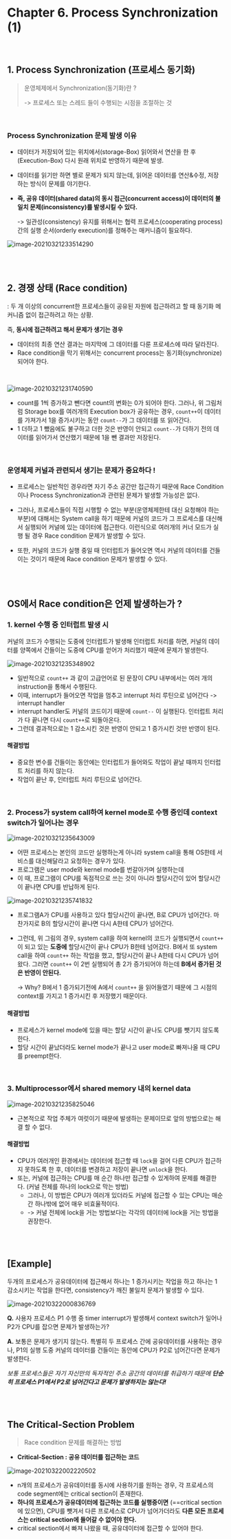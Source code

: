 # Chapter 6. Process Synchronization (1)

<br>

## 1. Process Synchronization (프로세스 동기화)

> 운영체제에서 Synchronization(동기화)란 ?
>
> -> 프로세스 또는 스레드 들이 수행되는 시점을 조절하는 것

<br>

### Process Synchronization 문제 발생 이유

- 데이터가 저장되어 있는 위치에서(storage-Box) 읽어와서 연산을 한 후(Execution-Box) 다시 원래 위치로 반영하기 때문에 발생.

- 데이터를 읽기만 하면 별로 문제가 되지 않는데, 읽어온 데이터를 연산&수정, 저장하는 방식이 문제를 야기한다.

- **즉, 공유 데이터(shared data)의 동시 접근(concurrent access)이 데이터의 불일치 문제(inconsistency)를 발생시킬 수 있다.**

  -> 일관성(consistency) 유지를 위해서는 협력 프로세스(cooperating process) 간의 실행 순서(orderly execution)를 정해주는 매커니즘이 필요하다. 

![image-20210321233514290](https://user-images.githubusercontent.com/77573938/111911957-eec6a000-8aaa-11eb-9ac8-8acf37c3d035.png)

<br><br>

## 2. 경쟁 상태 (Race condition)

: 두 개 이상의 concurrent한 프로세스들이 공유된 자원에 접근하려고 할 때 동기화 메커니즘 없이 접근하려고 하는 상황. 

즉, **동시에 접근하려고 해서 문제가 생기는 경우**

- 데이터의 최종 연산 결과는 마지막에 그 데이터를 다룬 프로세스에 따라 달라진다.
- Race condition을 막기 위해서는 concurrent process는 동기화(synchronize) 되어야 한다.

<br>

![image-20210321231740590](https://user-images.githubusercontent.com/77573938/111911966-f423ea80-8aaa-11eb-9966-8cd0e936cec0.png)

- count를 1씩 증가하고 뺀다면 count의 변화는 0가 되어야 한다. 그러나, 위 그림처럼 Storage box를 여러개의 Execution box가 공유하는 경우, `count++`이 데이터를 가져가서 1을 증가시키는 동안 `count--`가 그 데이터를 또 읽어간다. 
- 1 더하고 1 뺐음에도 불구하고 더한 것은 반영이 안되고 `count--`가 더하기 전의 데이터를 읽어가서 연산했기 때문에 1을 뺀 결과만 저장된다.

<br>

### 운영체제 커널과 관련되서 생기는 문제가 중요하다 !

- 프로세스는 일반적인 경우라면 자기 주소 공간만 접근하기 때문에 Race Condition이나 Process Synchronization과 관련된 문제가 발생할 가능성은 없다.
- 그러나, 프로세스들이 직접 시행할 수 없는 부분(운영체제한테 대신 요청해야 하는 부분)에 대해서는 System call을 하기 때문에 커널의 코드가 그 프로세스를 대신해서 실행되어 커널에 있는 데이터에 접근한다. 이런식으로 여러개의 커너 모드가 실행 될 경우 Race condition 문제가 발생할 수 있다.

- 또한, 커널의 코드가 실행 중일 때 인터럽트가 들어오면 역시 커널의 데이터를 건들이는 것이기 때문에 Race condition 문제가 발생할 수 있다.

<br><br>

## OS에서 Race condition은 언제 발생하는가 ?

### 1. kernel 수행 중 인터럽트 발생 시

커널의 코드가 수행되는 도중에 인터럽트가 발생해 인터럽트 처리를 하면, 커널의 데이터를 양쪽에서 건들이는 도중에 CPU를 얻어가 처리했기 때문에 문제가 발생한다.

![image-20210321235348902](https://user-images.githubusercontent.com/77573938/111911970-f7b77180-8aaa-11eb-83ec-5159900c6c30.png)

- 일반적으로 `count++` 과 같이 고급언어로 된 문장이 CPU 내부에서는 여러 개의 instruction을 통해서 수행된다. 
- 이때, interrupt가 들어오면 작업을 멈추고 interrupt 처리 루틴으로 넘어간다 -> interrupt handler
-  interrupt handler도 커널의 코드이기 때문에 `count--` 이 실행된다. 인터럽트 처리가 다 끝나면 다시 `count++`로 되돌아온다.
- 그런데 결과적으로는 1 감소시킨 것은 반영이 안되고 1 증가시킨 것만 반영이 된다. 



#### 해결방법

- 중요한 변수를 건들이는 동안에는 인터럽트가 들어와도 작업이 끝날 때까지 인터럽트 처리를 하지 않는다.
- 작업이 끝난 후, 인터럽트 처리 루틴으로 넘어간다.

<br>

### 2. Process가 system call하여 kernel mode로 수행 중인데 context switch가 일어나는 경우

![image-20210321235643009](https://user-images.githubusercontent.com/77573938/111911973-fb4af880-8aaa-11eb-9cca-932db2b0fc17.png)

- 어떤 프로세스는 본인의 코드만 실행하는게 아니라 system call을 통해 OS한테 서비스를 대신해달라고 요청하는 경우가 있다.
- 프로그램은 user mode와 kernel mode를 번갈아가며 실행하는데
- 이 때, 프로그램이 CPU를 독점적으로 쓰는 것이 아니라 할당시간이 있어 할당시간이 끝나면 CPU를 반납하게 된다.

![image-20210321235741832](https://user-images.githubusercontent.com/77573938/111911982-fede7f80-8aaa-11eb-9fce-0b5cf528966f.png)

- 프로그램A가 CPU를 사용하고 있다 할당시간이 끝나면, B로 CPU가 넘어간다. 마찬가지로 B의 할당시간이 끝나면 다시 A한테 CPU가 넘어간다.

- 그런데, 위 그림의 경우, system call을 하여 kernel의 코드가 실행되면서 `count++` 이 되고 있는 **도중에** 할당시간이 끝나 CPU가 B한테 넘어갔다. B에서 또 system call을 하여 `count++` 하는 작업을 했고, 할당시간이 끝나 A한테 다시 CPU가 넘어왔다. 그러면 `count++` 이 2번 실행되어 총 2가 증가되어야 하는데 **B에서 증가된 것은 반영이 안된다.** 

  -> Why?  B에서 1 증가되기전에 A에서 `count++` 을 읽어들였기 때문에 그 시점의 context를 가지고 1 증가시킨 후 저장했기 때문이다.



#### 해결방법

- 프로세스가 kernel mode에 있을 때는 할당 시간이 끝나도 CPU를 뺏기지 않도록 한다. 
- 할당 시간이 끝났더라도 kernel mode가 끝나고 user mode로 빠져나올 때 CPU를 preempt한다.

<br>

### 3. Multiprocessor에서 shared memory 내의 kernel data

![image-20210321235825046](https://user-images.githubusercontent.com/77573938/111911990-06058d80-8aab-11eb-8737-4efbfa0ca621.png)

- 근본적으로 작업 주체가 여럿이기 때문에 발생하는 문제이므로 앞의 방법으로는 해결 할 수 없다.



#### 해결방법

- CPU가 여러개인 환경에서는 데이터에 접근할 때 `lock`을 걸어 다른 CPU가 접근하지 못하도록 한 후, 데이터를 변경하고 저장이 끝나면 `unlock`을 한다.
- 또는, 커널에 접근하는 CPU를 매 순간 하나만 접근할 수 있게하여 문제를 해결한다. (커널 전체를 하나의 lock으로 막는 방법)
  - 그러나, 이 방법은 CPU가 여러개 있더라도 커널에 접근할 수 있는 CPU는 매순간 하나밖에 없어 매우 비효율적이다.
  - -> 커널 전체에 lock을 거는 방법보다는 각각의 데이터에 lock을 거는 방법을 권장한다.

<br><br>

## [Example]

두개의 프로세스가 공유데이터에 접근해서 하나는 1 증가시키는 작업을 하고 하나는 1 감소시키는 작업을 한다면, consistency가 깨진 불일치 문제가 발생할 수 있다.



![image-20210322000836769](https://user-images.githubusercontent.com/77573938/111911996-09991480-8aab-11eb-802f-a5380fbf2395.png)

**Q.** 사용자 프로세스 P1 수행 중 timer interrupt가 발생해서 context switch가 일어나 P2가 CPU를 잡으면 문제가 발생하는가?

**A.** 보통은 문제가 생기지 않는다. 특별히 두 프로세스 간에 공유데이터를 사용하는 경우나, P1의 실행 도중 커널의 데이터를 건들이는 동안에 CPU가 P2로 넘어간다면 문제가 발생한다.

*보통 프로세스들은 자기 자신만의 독자적인 주소 공간의 데이터를 취급하기 때문에 **단순히 프로세스 P1에서 P2로 넘어간다고 문제가 발생하지는 않는다!***

<br><br>

## The Critical-Section Problem

> Race condition 문제를 해결하는 방법

- **Critical-Section : 공유 데이터를 접근하는 코드**

![image-20210322002220502](https://user-images.githubusercontent.com/77573938/111912000-0b62d800-8aab-11eb-8e6e-42c31ab05730.png)

- n개의 프로세스가 공유데이터를 동시에 사용하기를 원하는 경우, 각 프로세스의 code segment에는 critical section이 존재한다.
- **하나의 프로세스가 공유데이터에 접근하는 코드를 실행중이면** (==critical section에 있으면), CPU를 뺏겨서 다른 프로세스로 CPU가 넘어가더라도 **다른 모든 프로세스는 critical section에 들어갈 수 없어야 한다.**
-  critical section에서 빠져 나왔을 때, 공유데이터에 접근할 수 있어야 한다.